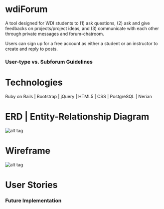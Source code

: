 # wdiForum
A tool designed for WDI students to (1) ask questions, (2) ask and give feedbacks on projects/project ideas, and (3) communicate with each other through  private messages and forum-chatroom.

Users can sign up for a free account as either a student or an instructor to create and reply to posts.

### User-type vs. Subforum Guidelines
<!-- table -->

# Technologies
Ruby on Rails | Bootstrap | jQuery | HTML5 | CSS | PostgreSQL | Nerian


# ERD | Entity-Relationship Diagram
![alt tag](https://raw.githubusercontent.com/llovee91/wdiForum/master/app/assets/images/Model.png)

# Wireframe
![alt tag](https://raw.githubusercontent.com/llovee91/wdiForum/master/app/assets/images/Layout.png)

# User Stories


### Future Implementation
